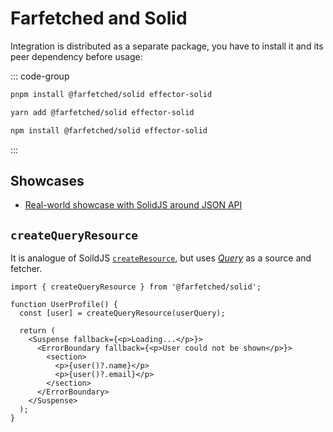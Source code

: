 # Farfetched and Solid

Integration is distributed as a separate package, you have to install it and its peer dependency before usage:

::: code-group

```sh [pnpm]
pnpm install @farfetched/solid effector-solid
```

```sh [yarn]
yarn add @farfetched/solid effector-solid
```

```sh [npm]
npm install @farfetched/solid effector-solid
```

:::

## Showcases

- [Real-world showcase with SolidJS around JSON API](https://github.com/igorkamyshev/farfetched/tree/master/apps/showcase-solid-real-world-rick-morty/)

## `createQueryResource`

It is analogue of SoildJS [`createResource`](https://www.solidjs.com/docs/latest/api#createresource), but uses [_Query_](/api/primitives/query) as a source and fetcher.

```tsx
import { createQueryResource } from '@farfetched/solid';

function UserProfile() {
  const [user] = createQueryResource(userQuery);

  return (
    <Suspense fallback={<p>Loading...</p>}>
      <ErrorBoundary fallback={<p>User could not be shown</p>}>
        <section>
          <p>{user()?.name}</p>
          <p>{user()?.email}</p>
        </section>
      </ErrorBoundary>
    </Suspense>
  );
}
```
